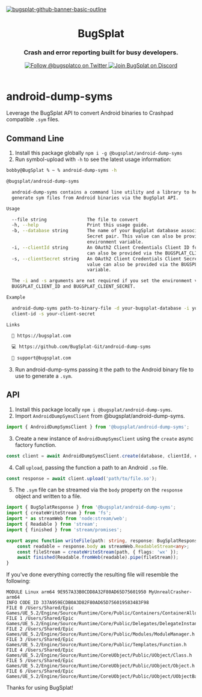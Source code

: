 [![bugsplat-github-banner-basic-outline](https://user-images.githubusercontent.com/20464226/149019306-3186103c-5315-4dad-a499-4fd1df408475.png)](https://bugsplat.com)
<br/>
# <div align="center">BugSplat</div> 
### **<div align="center">Crash and error reporting built for busy developers.</div>**
<div align="center">
    <a href="https://twitter.com/BugSplatCo">
        <img alt="Follow @bugsplatco on Twitter" src="https://img.shields.io/twitter/follow/bugsplatco?label=Follow%20BugSplat&style=social">
    </a>
    <a href="https://discord.gg/bugsplat">
        <img alt="Join BugSplat on Discord" src="https://img.shields.io/discord/664965194799251487?label=Join%20Discord&logo=Discord&style=social">
    </a>
</div>

<br/>

# android-dump-syms

Leverage the BugSplat API to convert Android binaries to Crashpad compatible `.sym` files.

## Command Line

1. Install this package globally `npm i -g @bugsplat/android-dump-syms`
2. Run symbol-upload with `-h` to see the latest usage information:

```bash
bobby@BugSplat % ~ % android-dump-syms -h

@bugsplat/android-dump-syms

  android-dump-syms contains a command line utility and a library to help you   
  generate sym files from Android binaries via the BugSplat API.                

Usage

  --file string               The file to convert                                                           
  -h, --help                  Print this usage guide.                                                       
  -b, --database string       The name of your BugSplat database associated with your Client ID and Client  
                              Secret pair. This value can also be provided via the BUGSPLAT_DATABASE        
                              environment variable.                                                         
  -i, --clientId string       An OAuth2 Client Credentials Client ID for the specified database. This value 
                              can also be provided via the BUGSPLAT_CLIENT_ID environment variable.         
  -s, --clientSecret string   An OAuth2 Client Credentials Client Secret for the specified database. This   
                              value can also be provided via the BUGSPLAT_CLIENT_SECRET environment         
                              variable.                                                                     

  The -i and -s arguments are not required if you set the environment variables 
  BUGSPLAT_CLIENT_ID and BUGSPLAT_CLIENT_SECRET.                                

Example

  android-dump-syms path-to-binary-file -d your-bugsplat-database -i your-      
  client-id -s your-client-secret                                               

Links

  🐛 https://bugsplat.com                              
                                                       
  💻 https://github.com/BugSplat-Git/android-dump-syms 
                                                       
  💌 support@bugsplat.com                              
```

3. Run android-dump-syms passing it the path to the Android binary file to use to generate a `.sym`.

## API

1. Install this package locally `npm i @bugsplat/android-dump-syms`.
2. Import `AndroidDumpSymsClient` from @bugsplat/android-dump-syms.

```ts
import { AndroidDumpSymsClient } from '@bugsplat/android-dump-syms';
```

3. Create a new instance of `AndroidDumpSymsClient` using the `create` async factory function.

```ts
const client = await AndroidDumpSymsClient.create(database, clientId, clientSecret);
```

4. Call `upload`, passing the function a path to an Android `.so` file.

```ts
const response = await client.upload('path/to/file.so');
```

5. The `.sym` file can be streamed via the `body` property on the `response` object and written to a file.

```ts
import { BugSplatResponse } from '@bugsplat/android-dump-syms';
import { createWriteStream } from 'fs';
import * as streamWeb from 'node:stream/web';
import { Readable } from 'stream';
import { finished } from 'stream/promises';

export async function writeFile(path: string, response: BugSplatResponse): Promise<void> {
    const readable = response.body as streamWeb.ReadableStream<any>;
    const fileStream = createWriteStream(path, { flags: 'wx' });
    await finished(Readable.fromWeb(readable).pipe(fileStream));
}
```

If you've done everything correctly the resulting file will resemble the following:

```
MODULE Linux arm64 9E957A33B0CDD8A32F80AD65D75601950 MyUnrealCrasher-arm64
INFO CODE_ID 337A959ECDB0A3D82F80AD65D756019583483F98
FILE 0 /Users/Shared/Epic Games/UE_5.2/Engine/Source/Runtime/Core/Public/Containers/ContainerAllocationPolicies.h
FILE 1 /Users/Shared/Epic Games/UE_5.2/Engine/Source/Runtime/Core/Public/Delegates/DelegateInstancesImpl.h
FILE 2 /Users/Shared/Epic Games/UE_5.2/Engine/Source/Runtime/Core/Public/Modules/ModuleManager.h
FILE 3 /Users/Shared/Epic Games/UE_5.2/Engine/Source/Runtime/Core/Public/Templates/Function.h
FILE 4 /Users/Shared/Epic Games/UE_5.2/Engine/Source/Runtime/CoreUObject/Public/UObject/Class.h
FILE 5 /Users/Shared/Epic Games/UE_5.2/Engine/Source/Runtime/CoreUObject/Public/UObject/Object.h
FILE 6 /Users/Shared/Epic Games/UE_5.2/Engine/Source/Runtime/CoreUObject/Public/UObject/UObjectBase.h
```

Thanks for using BugSplat!
